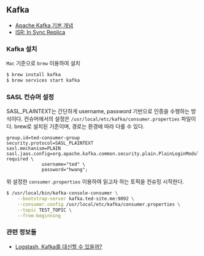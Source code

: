 ## Kafka

- [Apache Kafka 기본 개념](https://jyeonth.tistory.com/30)
- [ISR: In Sync Replica](https://log-laboratory.tistory.com/234)

### Kafka 설치

`Mac` 기준으로 `brew` 이용하여 설치
```bash
$ brew install kafka
$ brew services start kafka
```

### SASL 컨슈머 설정

SASL_PLAINTEXT는 간단하게 username, password 기반으로 인증을 수행하는 방식이다. 컨슈머에서의 설정은 `/usr/local/etc/kafka/consumer.properties` 파일이다. brew로 설치된 기준이며, 경로는 환경에 따라 다를 수 있다.
```properties
group.id=ted-consumer-group
security.protocol=SASL_PLAINTEXT
sasl.mechanism=PLAIN
sasl.jaas.config=org.apache.kafka.common.security.plain.PlainLoginModule required \
             username="ted" \
             password="hwang";
```

위 설정한 `consumer.properties` 이용하여 읽고자 하는 토픽을 컨슈밍 시작한다.
```bash
$ /usr/local/bin/kafka-console-consumer \
    --bootstrap-server kafka.ted-site.me:9092 \
    --consumer.config /usr/local/etc/kafka/consumer.properties \
    --topic TEST_TOPIC \
    --from-beginning
```

### 관련 정보들
- [Logstash, Kafka를 대신할 수 있을까?](https://bae200ok.medium.com/logstash-kafka%EB%A5%BC-%EB%8C%80%EC%8B%A0%ED%95%A0-%EC%88%98-%EC%9E%88%EC%9D%84%EA%B9%8C-82efe97e13d9)
